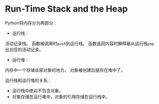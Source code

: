 # Run-Time Stack and the Heap

Python将内存分为两部分：

- 运行栈：

活动记录栈。
函数被调用时`push`到运行栈。
函数返回内容时解释器从运行栈`pop`出对应的活动记录。

- 运行堆：

内存中一个存储全部对象的地方。
对象被创建后就存在堆中了。

运行栈和运行堆的关系：

- 运行栈中绝对不包含对象。
- 对象存储在运行堆中，对象的引用存储在运行栈中。
